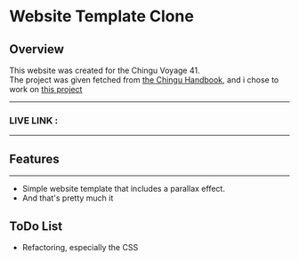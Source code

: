 # Website Template Clone
## Overview
This website was created for the Chingu Voyage 41. <br>
The project was given fetched from [the Chingu Handbook](https://separated-pruner-c0c.notion.site/Solo-Projects-bcb04a220e564a80b835557e803c0a5e), and i chose to work on [this project](https://github.com/chingu-voyages/soloproject-tier1-website-template)

---
### LIVE LINK : 

---
## Features
---
* Simple website template that includes a parallax effect.<br>
* And that's pretty much it
## ToDo List
* Refactoring, especially the CSS